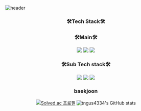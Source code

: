 ![header](https://capsule-render.vercel.app/api?type=Waving&color=F8B195&height=250&section=header&text=%20♥Welcome♥&fontSize=70&fontAlignY=30&desc=Suhyeon's%20Github&descSize=25&descAlign=80&descAlignY=50)

<div align=center><h3>🛠Tech Stack🛠</h3>

<h3>🛠Main🛠</h3> 

<img src="https://img.shields.io/badge/Python-3766AB?style=flat-square&logo=Python&logoColor=white"/>
<img src="https://img.shields.io/badge/jupyter-F37626?style=flat&logo=Jupyter&logoColor=white"/>
<img src="https://img.shields.io/badge/R-276DC3?style=flat&logo=R&logoColor=white"/>

<h3>🛠Sub Tech stack🛠</h3> 

<img src="https://img.shields.io/badge/Figma-F24E1E?style=flat&logo=Figma&logoColor=white"/>
<img src="https://img.shields.io/badge/MySQL-4479A1?style=flat&logo=MySQL&logoColor=white"/>
<img src="https://img.shields.io/badge/Tableau-E97627?style=flat&logo=Tableau&logoColor=white"/>

<h3>baekjoon</h3> 
  
[![Solved.ac 프로필](http://mazassumnida.wtf/api/v2/generate_badge?boj=tngus4334)](https://solved.ac/tngus4334)
![tngus4334's GitHub stats](https://github-readme-stats.vercel.app/api?username=tngus4334&show_icons=true&theme=radical)
</div>

